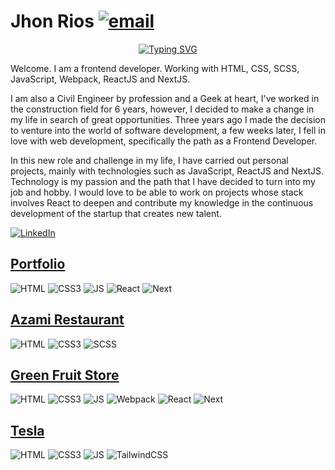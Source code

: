# Jhon Rios [![email](https://img.shields.io/static/v1?label=email&message=r.jhonf@gmail.com&color=00bd95)](mailto:r.jhonf@gmail.com)&nbsp;

<p align="center">
  <a href="https://git.io/typing-svg"><img src="https://readme-typing-svg.herokuapp.com?font=Fira+Code&pause=1000&color=00bd95&width=650&lines=Jhon+Rios+-+Frontend+Developer;HTML+%2F+CSS+%2F+SaSS+%2F+JavaScript+%2F+React.js+%2F+Next.js" alt="Typing SVG" /></a>
</p>

Welcome. I am a frontend developer. Working with HTML, CSS, SCSS, JavaScript, Webpack, ReactJS and NextJS.

I am also a Civil Engineer by profession and a Geek at heart, I've worked in the construction field for 6 years, however, I decided to make a change in my life in search of great opportunities. Three years ago I made the decision to venture into the world of software development, a few weeks later, I fell in love with web development, specifically the path as a Frontend Developer.

In this new role and challenge in my life, I have carried out personal projects, mainly with technologies such as JavaScript, ReactJS and NextJS. Technology is my passion and the path that I have decided to turn into my job and hobby. I would love to be able to work on projects whose stack involves React to deepen and contribute my knowledge in the continuous development of the startup that creates new talent.

[![LinkedIn](https://img.shields.io/static/v1?label=LinkedIn&message=Social%20Network&color=00bd95)](https://www.linkedin.com/in/jhon-rios-galindez/)&nbsp;

## [Portfolio](https://jhonriosportfolio.vercel.app/)

![HTML](https://img.shields.io/badge/HTML5-Foundation%20Code%20v5-E34F26?logo=html5)
![CSS3](https://img.shields.io/badge/CSS5-Cascading%20Style%20Sheets-1572B6?logo=css3)
![JS](https://img.shields.io/badge/JavaScript-Language-F7DF1E?logo=javascript)
![React](https://img.shields.io/badge/ReactJS-Library-61DAFB?logo=react)
![Next](https://img.shields.io/badge/NextJS-Framework-000000?logo=next.js)

## [Azami Restaurant](https://jhon-rios-azami-restaurant.netlify.app/)

![HTML](https://img.shields.io/badge/HTML5-Foundation%20Code%20v5-E34F26?logo=html5)
![CSS3](https://img.shields.io/badge/CSS5-Cascading%20Style%20Sheets-1572B6?logo=css3)
![SCSS](https://img.shields.io/badge/SCSS-Sass-00bd95?logo=sass)

## [Green Fruit Store](https://green-fruit-store.vercel.app/)

![HTML](https://img.shields.io/badge/HTML5-Foundation%20Code%20v5-E34F26?logo=html5)
![CSS3](https://img.shields.io/badge/CSS5-Cascading%20Style%20Sheets-1572B6?logo=css3)
![JS](https://img.shields.io/badge/JavaScript-Language-F7DF1E?logo=javascript)
![Webpack](https://img.shields.io/badge/Webpack-Module%20Bundler-8DD6F9?logo=webpack)
![React](https://img.shields.io/badge/ReactJS-Library-61DAFB?logo=react)
![Next](https://img.shields.io/badge/NextJS-Framework-000000?logo=next.js)

## [Tesla](https://jhonrios-tesla-landing.netlify.app/)

![HTML](https://img.shields.io/badge/HTML5-Foundation%20Code%20v5-E34F26?logo=html5)
![CSS3](https://img.shields.io/badge/CSS5-Cascading%20Style%20Sheets-1572B6?logo=css3)
![JS](https://img.shields.io/badge/JavaScript-Language-F7DF1E?logo=javascript)
![TailwindCSS](https://img.shields.io/badge/TailwindCSS-Framework%20CSS-%2306B6D4?logo=tailwindcss
)

